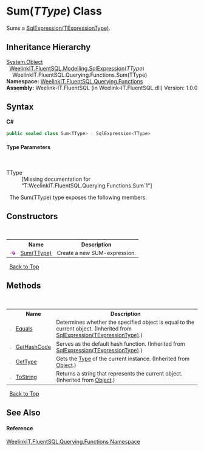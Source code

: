 # Sum(*TType*) Class
 

Sums a <a href="6d3bd1b1-9588-4b2a-b617-fde5eea88b0a">SqlExpression(TExpressionType)</a>.


## Inheritance Hierarchy
<a href="http://msdn2.microsoft.com/en-us/library/e5kfa45b" target="_blank">System.Object</a><br />&nbsp;&nbsp;<a href="6d3bd1b1-9588-4b2a-b617-fde5eea88b0a">WeelinkIT.FluentSQL.Modelling.SqlExpression</a>(*TType*)<br />&nbsp;&nbsp;&nbsp;&nbsp;WeelinkIT.FluentSQL.Querying.Functions.Sum(TType)<br />
**Namespace:**&nbsp;<a href="6b99a131-e31e-85f7-077f-e177553e0606">WeelinkIT.FluentSQL.Querying.Functions</a><br />**Assembly:**&nbsp;Weelink-IT.FluentSQL (in Weelink-IT.FluentSQL.dll) Version: 1.0.0

## Syntax

**C#**<br />
``` C#
public sealed class Sum<TType> : SqlExpression<TType>

```


#### Type Parameters
&nbsp;<dl><dt>TType</dt><dd>\[Missing <typeparam name="TType"/> documentation for "T:WeelinkIT.FluentSQL.Querying.Functions.Sum`1"\]</dd></dl>&nbsp;
The Sum(TType) type exposes the following members.


## Constructors
&nbsp;<table><tr><th></th><th>Name</th><th>Description</th></tr><tr><td>![Public method](media/pubmethod.gif "Public method")</td><td><a href="0656dd6d-1da7-a0c9-cbec-439b7c423c2b">Sum(TType)</a></td><td>
Create a new SUM-expression.</td></tr></table>&nbsp;
<a href="#sum(*ttype*)-class">Back to Top</a>

## Methods
&nbsp;<table><tr><th></th><th>Name</th><th>Description</th></tr><tr><td>![Public method](media/pubmethod.gif "Public method")</td><td><a href="ae00aee5-284d-f58f-835e-ad7ea17d2b1d">Equals</a></td><td>
Determines whether the specified object is equal to the current object.
 (Inherited from <a href="6d3bd1b1-9588-4b2a-b617-fde5eea88b0a">SqlExpression(TExpressionType)</a>.)</td></tr><tr><td>![Public method](media/pubmethod.gif "Public method")</td><td><a href="ec3ad657-7cbf-b083-2dfc-067b8c9beac2">GetHashCode</a></td><td>
Serves as the default hash function.
 (Inherited from <a href="6d3bd1b1-9588-4b2a-b617-fde5eea88b0a">SqlExpression(TExpressionType)</a>.)</td></tr><tr><td>![Public method](media/pubmethod.gif "Public method")</td><td><a href="http://msdn2.microsoft.com/en-us/library/dfwy45w9" target="_blank">GetType</a></td><td>
Gets the <a href="http://msdn2.microsoft.com/en-us/library/42892f65" target="_blank">Type</a> of the current instance.
 (Inherited from <a href="http://msdn2.microsoft.com/en-us/library/e5kfa45b" target="_blank">Object</a>.)</td></tr><tr><td>![Public method](media/pubmethod.gif "Public method")</td><td><a href="http://msdn2.microsoft.com/en-us/library/7bxwbwt2" target="_blank">ToString</a></td><td>
Returns a string that represents the current object.
 (Inherited from <a href="http://msdn2.microsoft.com/en-us/library/e5kfa45b" target="_blank">Object</a>.)</td></tr></table>&nbsp;
<a href="#sum(*ttype*)-class">Back to Top</a>

## See Also


#### Reference
<a href="6b99a131-e31e-85f7-077f-e177553e0606">WeelinkIT.FluentSQL.Querying.Functions Namespace</a><br />
